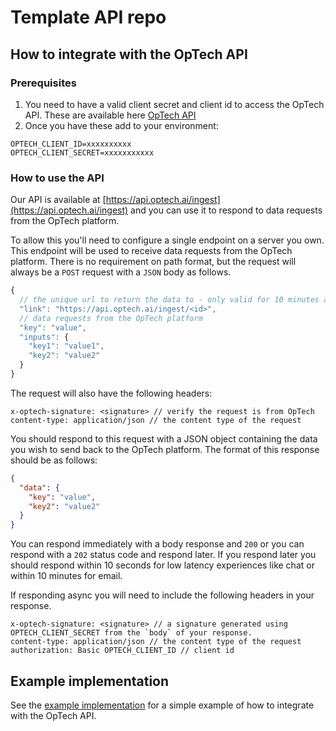 # Template API repo

## How to integrate with the OpTech API

### Prerequisites

1. You need to have a valid client secret and client id to access the OpTech API. These are available here [OpTech API](https://app.optech.ai/setup/webhooks)
2. Once you have these add to your environment:

```env
OPTECH_CLIENT_ID=xxxxxxxxxx
OPTECH_CLIENT_SECRET=xxxxxxxxxxx
```

### How to use the API

Our API is available at [https://api.optech.ai/ingest](https://api.optech.ai/ingest) and you can use it to respond to data requests from the OpTech platform.

To allow this you'll need to configure a single endpoint on a server you own. This endpoint will be used to receive data requests from the OpTech platform. There is no requirement on
path format, but the request will always be a `POST` request with a `JSON` body as follows.

```javascript
{
  // the unique url to return the data to - only valid for 10 minutes after the request / and relevant if using an async flow
  "link": "https://api.optech.ai/ingest/<id>",
  // data requests from the OpTech platform
  "key": "value",
  "inputs": {
    "key1": "value1",
    "key2": "value2"
  }
}
```

The request will also have the following headers:

```http
x-optech-signature: <signature> // verify the request is from OpTech
content-type: application/json // the content type of the request
```

You should respond to this request with a JSON object containing the data you wish to send back to the OpTech platform. The format of this response should be as follows:

```json
{
  "data": {
    "key": "value",
    "key2": "value2"
  }
}
```

You can respond immediately with a body response and `200` or you can respond with a `202` status code and respond later. If you respond later you should respond
within 10 seconds for low latency experiences like chat or within 10 minutes for email.

If responding async you will need to include the following headers in your response.

```http
x-optech-signature: <signature> // a signature generated using OPTECH_CLIENT_SECRET from the `body` of your response.
content-type: application/json // the content type of the request
authorization: Basic OPTECH_CLIENT_ID // client id
```

## Example implementation

See the [example implementation](api/webhook.ts) for a simple example of how to integrate with the OpTech API.
